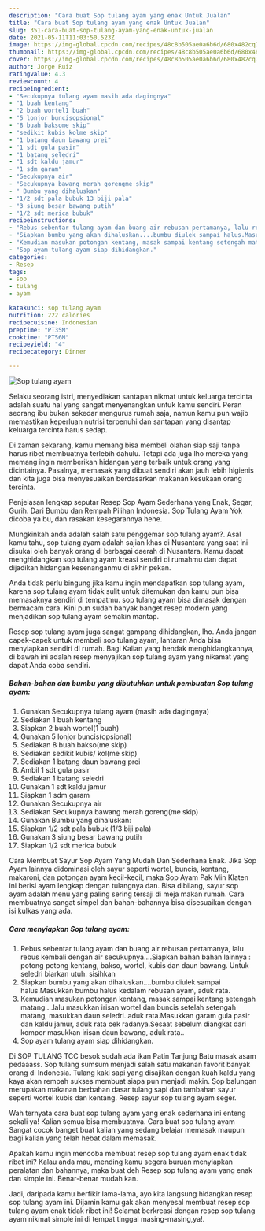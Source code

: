 ```yaml
---
description: "Cara buat Sop tulang ayam yang enak Untuk Jualan"
title: "Cara buat Sop tulang ayam yang enak Untuk Jualan"
slug: 351-cara-buat-sop-tulang-ayam-yang-enak-untuk-jualan
date: 2021-05-11T11:03:50.523Z
image: https://img-global.cpcdn.com/recipes/48c8b505ae0a6b6d/680x482cq70/sop-tulang-ayam-foto-resep-utama.jpg
thumbnail: https://img-global.cpcdn.com/recipes/48c8b505ae0a6b6d/680x482cq70/sop-tulang-ayam-foto-resep-utama.jpg
cover: https://img-global.cpcdn.com/recipes/48c8b505ae0a6b6d/680x482cq70/sop-tulang-ayam-foto-resep-utama.jpg
author: Jorge Ruiz
ratingvalue: 4.3
reviewcount: 4
recipeingredient:
- "Secukupnya tulang ayam masih ada dagingnya"
- "1 buah kentang"
- "2 buah wortel1 buah"
- "5 lonjor buncisopsional"
- "8 buah baksome skip"
- "sedikit kubis kolme skip"
- "1 batang daun bawang prei"
- "1 sdt gula pasir"
- "1 batang seledri"
- "1 sdt kaldu jamur"
- "1 sdm garam"
- "Secukupnya air"
- "Secukupnya bawang merah gorengme skip"
- " Bumbu yang dihaluskan"
- "1/2 sdt pala bubuk 13 biji pala"
- "3 siung besar bawang putih"
- "1/2 sdt merica bubuk"
recipeinstructions:
- "Rebus sebentar tulang ayam dan buang air rebusan pertamanya, lalu rebus kembali dengan air secukupnya....Siapkan bahan bahan lainnya : potong potong kentang, bakso, wortel, kubis dan daun bawang. Untuk seledri biarkan utuh. sisihkan"
- "Siapkan bumbu yang akan dihaluskan....bumbu diulek sampai halus.Masukkan bumbu halus kedalam rebusan ayam, aduk rata."
- "Kemudian masukan potongan kentang, masak sampai kentang setengah matang....lalu masukkan irisan wortel dan buncis setelah setengah matang, masukkan daun seledri. aduk rata.Masukkan garam gula pasir dan kaldu jamur, aduk rata cek radanya.Sesaat sebelum diangkat dari kompor masukkan irisan daun bawang, aduk rata.."
- "Sop ayam tulang ayam siap dihidangkan."
categories:
- Resep
tags:
- sop
- tulang
- ayam

katakunci: sop tulang ayam 
nutrition: 222 calories
recipecuisine: Indonesian
preptime: "PT35M"
cooktime: "PT56M"
recipeyield: "4"
recipecategory: Dinner

---
```



![Sop tulang ayam](https://img-global.cpcdn.com/recipes/48c8b505ae0a6b6d/680x482cq70/sop-tulang-ayam-foto-resep-utama.jpg)

Selaku seorang istri, menyediakan santapan nikmat untuk keluarga tercinta adalah suatu hal yang sangat menyenangkan untuk kamu sendiri. Peran seorang ibu bukan sekedar mengurus rumah saja, namun kamu pun wajib memastikan keperluan nutrisi terpenuhi dan santapan yang disantap keluarga tercinta harus sedap.

Di zaman  sekarang, kamu memang bisa membeli olahan siap saji tanpa harus ribet membuatnya terlebih dahulu. Tetapi ada juga lho mereka yang memang ingin memberikan hidangan yang terbaik untuk orang yang dicintainya. Pasalnya, memasak yang dibuat sendiri akan jauh lebih higienis dan kita juga bisa menyesuaikan berdasarkan makanan kesukaan orang tercinta. 

Penjelasan lengkap seputar Resep Sop Ayam Sederhana yang Enak, Segar, Gurih. Dari Bumbu dan Rempah Pilihan Indonesia. Sop Tulang Ayam Yok dicoba ya bu, dan rasakan kesegarannya hehe.

Mungkinkah anda adalah salah satu penggemar sop tulang ayam?. Asal kamu tahu, sop tulang ayam adalah sajian khas di Nusantara yang saat ini disukai oleh banyak orang di berbagai daerah di Nusantara. Kamu dapat menghidangkan sop tulang ayam kreasi sendiri di rumahmu dan dapat dijadikan hidangan kesenanganmu di akhir pekan.

Anda tidak perlu bingung jika kamu ingin mendapatkan sop tulang ayam, karena sop tulang ayam tidak sulit untuk ditemukan dan kamu pun bisa memasaknya sendiri di tempatmu. sop tulang ayam bisa dimasak dengan bermacam cara. Kini pun sudah banyak banget resep modern yang menjadikan sop tulang ayam semakin mantap.

Resep sop tulang ayam juga sangat gampang dihidangkan, lho. Anda jangan capek-capek untuk membeli sop tulang ayam, lantaran Anda bisa menyiapkan sendiri di rumah. Bagi Kalian yang hendak menghidangkannya, di bawah ini adalah resep menyajikan sop tulang ayam yang nikamat yang dapat Anda coba sendiri.

<!--inarticleads1-->

##### Bahan-bahan dan bumbu yang dibutuhkan untuk pembuatan Sop tulang ayam:

1. Gunakan Secukupnya tulang ayam (masih ada dagingnya)
1. Sediakan 1 buah kentang
1. Siapkan 2 buah wortel(1 buah)
1. Gunakan 5 lonjor buncis(opsional)
1. Sediakan 8 buah bakso(me skip)
1. Sediakan sedikit kubis/ kol(me skip)
1. Sediakan 1 batang daun bawang prei
1. Ambil 1 sdt gula pasir
1. Sediakan 1 batang seledri
1. Gunakan 1 sdt kaldu jamur
1. Siapkan 1 sdm garam
1. Gunakan Secukupnya air
1. Sediakan Secukupnya bawang merah goreng(me skip)
1. Gunakan  Bumbu yang dihaluskan:
1. Siapkan 1/2 sdt pala bubuk (1/3 biji pala)
1. Gunakan 3 siung besar bawang putih
1. Siapkan 1/2 sdt merica bubuk


Cara Membuat Sayur Sop Ayam Yang Mudah Dan Sederhana Enak. Jika Sop Ayam lainnya didominasi oleh sayur seperti wortel, buncis, kentang, makaroni, dan potongan ayam kecil-kecil, maka Sop Ayam Pak Min Klaten ini berisi ayam lengkap dengan tulangnya dan. Bisa dibilang, sayur sop ayam adalah menu yang paling sering tersaji di meja makan rumah. Cara membuatnya sangat simpel dan bahan-bahannya bisa disesuaikan dengan isi kulkas yang ada. 

<!--inarticleads2-->

##### Cara menyiapkan Sop tulang ayam:

1. Rebus sebentar tulang ayam dan buang air rebusan pertamanya, lalu rebus kembali dengan air secukupnya....Siapkan bahan bahan lainnya : potong potong kentang, bakso, wortel, kubis dan daun bawang. Untuk seledri biarkan utuh. sisihkan
1. Siapkan bumbu yang akan dihaluskan....bumbu diulek sampai halus.Masukkan bumbu halus kedalam rebusan ayam, aduk rata.
1. Kemudian masukan potongan kentang, masak sampai kentang setengah matang....lalu masukkan irisan wortel dan buncis setelah setengah matang, masukkan daun seledri. aduk rata.Masukkan garam gula pasir dan kaldu jamur, aduk rata cek radanya.Sesaat sebelum diangkat dari kompor masukkan irisan daun bawang, aduk rata..
1. Sop ayam tulang ayam siap dihidangkan.


Di SOP TULANG TCC besok sudah ada ikan Patin Tanjung Batu masak asam pedaaass. Sop tulang sumsum menjadi salah satu makanan favorit banyak orang di Indonesia. Tulang kaki sapi yang disajikan dengan kuah kaldu yang kaya akan rempah sukses membuat siapa pun menjadi makin. Sop balungan merupakan makanan berbahan dasar tulang sapi dan tambahan sayur seperti wortel kubis dan kentang. Resep sayur sop tulang ayam seger. 

Wah ternyata cara buat sop tulang ayam yang enak sederhana ini enteng sekali ya! Kalian semua bisa membuatnya. Cara buat sop tulang ayam Sangat cocok banget buat kalian yang sedang belajar memasak maupun bagi kalian yang telah hebat dalam memasak.

Apakah kamu ingin mencoba membuat resep sop tulang ayam enak tidak ribet ini? Kalau anda mau, mending kamu segera buruan menyiapkan peralatan dan bahannya, maka buat deh Resep sop tulang ayam yang enak dan simple ini. Benar-benar mudah kan. 

Jadi, daripada kamu berfikir lama-lama, ayo kita langsung hidangkan resep sop tulang ayam ini. Dijamin kamu gak akan menyesal membuat resep sop tulang ayam enak tidak ribet ini! Selamat berkreasi dengan resep sop tulang ayam nikmat simple ini di tempat tinggal masing-masing,ya!.

